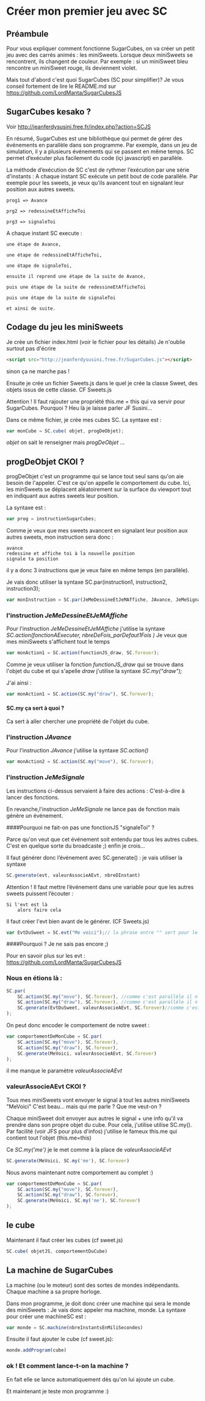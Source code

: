 # Créer mon premier jeu avec SC

## Préambule
Pour vous expliquer comment fonctionne SugarCubes, on va créer un petit jeu avec des carrés animés : les miniSweets.
Lorsque deux miniSweets se rencontrent, ils changent de couleur. 
Par exemple : si un miniSweet bleu rencontre un miniSweet rouge, ils deviennent violet.

Mais tout d'abord c'est quoi SugarCubes (SC pour simplifier)?
Je vous conseil fortement de lire le  README.md  sur https://github.com/LordManta/SugarCubesJS

## SugarCubes kesako ?
Voir http://jeanferdysusini.free.fr/index.php?action=SCJS

En résumé, SugarCubes est une bibliothèque qui permet de gérer des événements en   parallèle dans son programme. 
Par exemple, dans un jeu de simulation, il y a plusieurs événements qui se passent en même temps.
SC permet d’exécuter plus facilement du code (içi javascript) en parallèle.

La méthode d’exécution de SC c'est de rythmer l’exécution par une série d'instants : 
A chaque instant SC exécute un petit bout de code parallèle.
Par exemple pour les sweets, je veux qu'ils avancent tout en signalant leur position aux autres sweets. 
 
	prog1 => Avance
	
	prg2 => redessineEtAfficheToi
	
	prg3 => signaleToi
	
A chaque instant SC execute :
	
	une étape de Avance,
	
	une étape de redessineEtAfficheToi,
	
	une étape de signaleToi,
	
	ensuite il reprend une étape de la suite de Avance, 

	puis une étape de la suite de redessineEtAfficheToi 
	
	puis une étape de la suite de signaleToi 
	
	et ainsi de suite.

## Codage du jeu les miniSweets 
Je crée un fichier index.html (voir le fichier pour les détails)
Je n'oublie surtout pas d'écrire
```html 
<script src="http://jeanferdysusini.free.fr/SugarCubes.js"></script>
```
sinon ça ne marche pas !

Ensuite je crée un fichier Sweets.js dans le quel je crée la classe Sweet, des objets issus de cette classe. CF Sweets.js

Attention ! 
Il faut rajouter une propriété this.me = this qui va servir pour SugarCubes.
Pourquoi ?
Heu là je laisse parler JF Susini...


Dans ce même fichier, je crée mes cubes SC. La syntaxe est :
```javascript 
var monCube = SC.cube( objet, progDeObjet);
```

*objet* on sait le renseigner mais *progDeObjet* ...

## progDeObjet CKOI ?
progDeObjet c'est un programme qui se lance tout seul sans qu'on aie besoin de l'appeler. C'est ce qu'on appelle le comportement du cube.
Ici, les minSweets se déplacent aléatoirement sur la surface du viewport tout en indiquant aux autres sweets leur position. 

La syntaxe est : 
```javascript 
var prog = instructionSugarCubes;
```

Comme je veux que mes sweets avancent en signalant leur position aux autres sweets, mon instruction sera donc :

	avance
	redessine et affiche toi à la nouvelle position
	signale ta position
	
il y a donc 3 instructions que je veux faire en même temps (en parallèle). 

Je vais donc utiliser la syntaxe SC.par(instruction1, instruction2, instruction3);

```javascript 
var monInstruction = SC.par(JeMeDessineEtJeMAffiche, JAvance, JeMeSignale);
```

### l'instruction *JeMeDessineEtJeMAffiche*
Pour l'instruction *JeMeDessineEtJeMAffiche* j'utilise la syntaxe *SC.action(fonctionAExecuter, nbreDeFois_parDefaut1Fois )*
Je veux que mes miniSweets s'affichent tout le temps

```javascript 
var monAction1 = SC.action(functionJS_draw, SC.forever);
```

Comme je veux utiliser la fonction *functionJS_draw* qui se trouve dans l'objet du cube et qui s'apelle *draw* j'utilise la syntaxe *SC.my("draw");*

J'ai ainsi :
```javascript 
var monAction1 = SC.action(SC.my("draw"), SC.forever);
```

#### SC.my ça sert à quoi ?
Ca sert à aller chercher une propriété de l'objet du cube. 


### l'instruction *JAvance*
Pour l'instruction *JAvance* j'utilise la syntaxe *SC.action()*

```javascript 
var monAction2 = SC.action(SC.my("move"), SC.forever);
```

### l'instruction *JeMeSignale*
Les instructions ci-dessus servaient à faire des actions : C'est-à-dire à lancer des fonctions.

En revanche,l'instruction *JeMeSignale* ne lance pas de fonction mais génère un événement.

####Pourquoi ne fait-on pas une fonctionJS "signaleToi" ?

Parce qu'on veut que cet événement soit entendu par tous les autres cubes. C'est en quelque sorte du broadcaste ;) enfin je crois... 

Il faut générer donc l’événement avec SC.generate() : je vais utiliser la syntaxe 
```javascript 
SC.generate(evt, valeurAssocieAEvt, nbreDInstant)
```
Attention ! Il faut mettre l’événement dans une variable pour que les autres sweets puissent l’écouter :

	Si l'evt est là 
		alors faire cela
Il faut créer l'evt bien avant de le générer. (CF Sweets.js)
```javascript 
var EvtDuSweet = SC.evt("Me voici");// la phrase entre "" sert pour le debug
```

####Pourquoi ?
Je ne sais pas encore ;)

Pour en savoir plus sur les evt :
https://github.com/LordManta/SugarCubesJS

### Nous en étions là :
```javascript 
SC.par(
	SC.action(SC.my("move"), SC.forever), //comme c'est parallèle il n'y a pas d'ordre
	SC.action(SC.my("draw"), SC.forever), //comme c'est parallèle il n'y a pas d'ordre
	SC.generate(EvtDuSweet, valeurAssocieAEvt, SC.forever)//comme c'est parallèle il n'y a pas d'ordre
);
```

On peut donc encoder le comportement de notre sweet :
```javascript 
var comportementDeMonCube = SC.par(
	SC.action(SC.my("move"), SC.forever),
	SC.action(SC.my("draw"), SC.forever), 
	SC.generate(MeVoici, valeurAssocieAEvt, SC.forever)
);
```

il me manque le paramètre *valeurAssocieAEvt*


### valeurAssocieAEvt CKOI ?
Tous mes miniSweets vont envoyer le signal à tout les autres miniSweets
"MeVoici"
C'est beau... mais qui me parle ? 
Que me veut-on ?

Chaque miniSweet doit envoyer aux autres le signal + une info qu'il va prendre dans son propre objet du cube.
Pour cela, j'utilise utilise SC.my().
Par facilité (voir JFS pour plus d'infos) j'utilise le fameux this.me qui contient tout l'objet (this.me=this)

Ce *SC.my('me')* je le met comme à la place de *valeurAssocieAEvt*  
```javascript 
SC.generate(MeVoici, SC.my('me'), SC.forever)
```

Nous avons maintenant notre comportement au complet :)
```javascript 
var comportementDeMonCube = SC.par(
	SC.action(SC.my("move"), SC.forever),
	SC.action(SC.my("draw"), SC.forever), 
	SC.generate(MeVoici, SC.my('me'), SC.forever)
);
```

## le cube
Maintenant il faut créer les cubes (cf sweet.js)
```javascript 
SC.cube( objetJS, comportementDuCube)
```

## La machine de SugarCubes
La machine (ou le moteur) sont des sortes de mondes indépendants.
Chaque machine a sa propre horloge.

Dans mon programme, je doit donc créer une machine qui sera le monde des miniSweets :  Je vais donc appeler ma machine, monde. 
La syntaxe pour créer une machineSC est :

```javascript 
var monde = SC.machine(nbreInstantsEnMiliSecondes)
```

Ensuite il faut ajouter le cube (cf sweet.js):
```javascript 
monde.addProgram(cube)
```


### ok ! Et comment lance-t-on la machine ?
En fait elle se lance automatiquement dès qu'on lui ajoute un cube.

Et maintenant je teste mon programme :)
